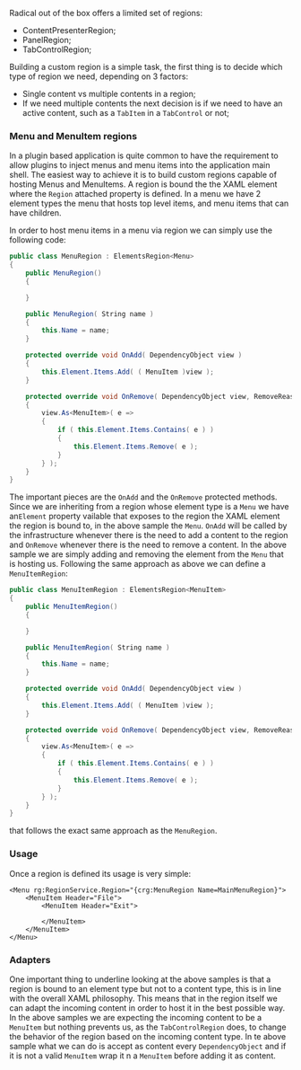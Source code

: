 Radical out of the box offers a limited set of regions: 

* ContentPresenterRegion;
* PanelRegion;
* TabControlRegion;

Building a custom region is a simple task, the first thing is to decide which type of region we need, depending on 3 factors:

* Single content vs multiple contents in a region;
* If we need multiple contents the next decision is if we need to have an active content, such as a `TabItem` in a `TabControl` or not;

### Menu and MenuItem regions

In a plugin based application is quite common to have the requirement to allow plugins to inject menus and menu items into the application main shell.
The easiest way to achieve it is to build custom regions capable of hosting Menus and MenuItems.
A region is bound the the XAML element where the `Region` attached property is defined. In a menu we have 2 element types the menu that hosts top level items, and menu items that can have children.

In order to host menu items in a menu via region we can simply use the following code:

```csharp
public class MenuRegion : ElementsRegion<Menu>
{
    public MenuRegion()
    {

    }

    public MenuRegion( String name )
    {
        this.Name = name;
    }

    protected override void OnAdd( DependencyObject view )
    {
        this.Element.Items.Add( ( MenuItem )view );
    }

    protected override void OnRemove( DependencyObject view, RemoveReason reason )
    {
        view.As<MenuItem>( e =>
        {
            if ( this.Element.Items.Contains( e ) )
            {
                this.Element.Items.Remove( e );
            }
        } );
    }
}
```

The important pieces are the `OnAdd` and the `OnRemove` protected methods. Since we are inheriting from a region whose element type is a `Menu` we have an`Element` property vailable that exposes to the region the XAML element the region is bound to, in the above sample the `Menu`.
`OnAdd` will be called by the infrastructure whenever there is the need to add a content to the region and `OnRemove` whenever there is the need to remove a content.
In the above sample we are simply adding and removing the element from the `Menu` that is hosting us. Following the same approach as above we can define a `MenuItemRegion`:

```csharp
public class MenuItemRegion : ElementsRegion<MenuItem>
{
    public MenuItemRegion()
    {

    }

    public MenuItemRegion( String name )
    {
        this.Name = name;
    }

    protected override void OnAdd( DependencyObject view )
    {
        this.Element.Items.Add( ( MenuItem )view );
    }

    protected override void OnRemove( DependencyObject view, RemoveReason reason )
    {
        view.As<MenuItem>( e =>
        {
            if ( this.Element.Items.Contains( e ) )
            {
                this.Element.Items.Remove( e );
            }
        } );
    }
}
```

that follows the exact same approach as the `MenuRegion`.

### Usage

Once a region is defined its usage is very simple:

```xaml
<Menu rg:RegionService.Region="{crg:MenuRegion Name=MainMenuRegion}">
    <MenuItem Header="File">
        <MenuItem Header="Exit">

        </MenuItem>
    </MenuItem>
</Menu>
```

### Adapters

One important thing to underline looking at the above samples is that a region is bound to an element type but not to a content type, this is in line with the overall XAML philosophy. This means that in the region itself we can adapt the incoming content in order to host it in the best possible way. In the above samples we are expecting the incoming content to be a `MenuItem` but nothing prevents us, as the `TabControlRegion` does, to change the behavior of the region based on the incoming content type. In te above sample what we can do is accept as content every `DependencyObject` and if it is not a valid `MenuItem` wrap it n a `MenuItem` before adding it as content.
